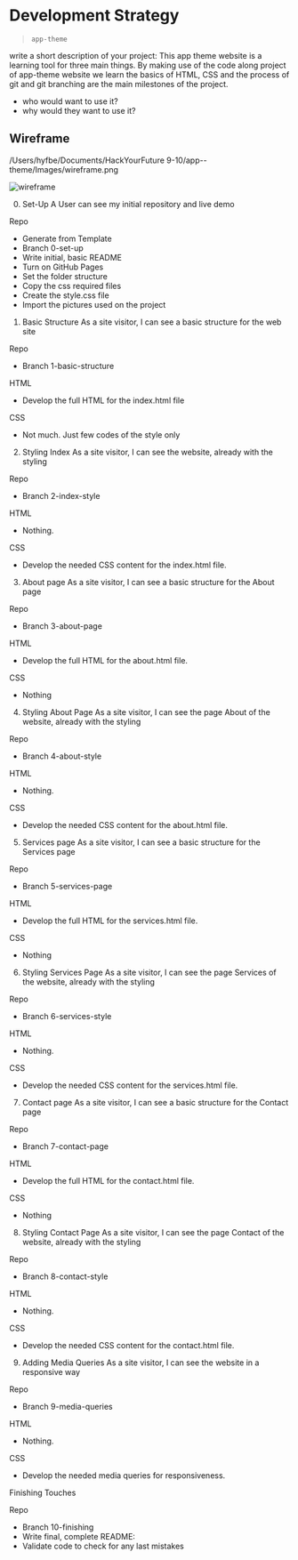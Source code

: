 # Development Strategy

> `app-theme`

write a short description of your project:
This app theme website is a learning tool for three main things. By making use of the code along project of app-theme website we learn the basics of HTML, CSS and the process of git and git branching are the main milestones of the project.
- who would want to use it?
- why would they want to use it?

## Wireframe

<!-- include a wireframe for your project in this repository, and display it here -->
/Users/hyfbe/Documents/HackYourFuture 9-10/app--theme/Images/wireframe.png

<!-- wireframe.cc is a good site for getting started with wireframes -->
![wireframe]()

0. Set-Up
A User can see my initial repository and live demo

Repo
* Generate from Template
* Branch 0-set-up
* Write initial, basic README
* Turn on GitHub Pages
* Set the folder structure
* Copy the css required files
* Create the style.css file
* Import the pictures used on the project

1. Basic Structure
As a site visitor, I can see a basic structure for the web site

Repo
* Branch 1-basic-structure

HTML
* Develop the full HTML for the index.html file

CSS
* Not much. Just few codes of the style only

2. Styling Index
As a site visitor, I can see the website, already with the styling

Repo
* Branch 2-index-style

HTML
* Nothing.

CSS
* Develop the needed CSS content for the index.html file.

3. About page
As a site visitor, I can see a basic structure for the About page

Repo
* Branch 3-about-page

HTML
* Develop the full HTML for the about.html file.

CSS
* Nothing

4. Styling About Page
As a site visitor, I can see the page About of the website, already with the styling

Repo
* Branch 4-about-style

HTML
* Nothing.

CSS
* Develop the needed CSS content for the about.html file.

5. Services page
As a site visitor, I can see a basic structure for the Services page

Repo
* Branch 5-services-page

HTML
* Develop the full HTML for the services.html file.

CSS
* Nothing

6. Styling Services Page
As a site visitor, I can see the page Services of the website, already with the styling

Repo
* Branch 6-services-style

HTML
* Nothing.

CSS
* Develop the needed CSS content for the services.html file.

7. Contact page
As a site visitor, I can see a basic structure for the Contact page

Repo
* Branch 7-contact-page

HTML
* Develop the full HTML for the contact.html file.

CSS
* Nothing

8. Styling Contact Page
As a site visitor, I can see the page Contact of the website, already with the styling

Repo
* Branch 8-contact-style

HTML
* Nothing.

CSS
* Develop the needed CSS content for the contact.html file.

9. Adding Media Queries
As a site visitor, I can see the website in a responsive way

Repo
* Branch 9-media-queries

HTML
* Nothing.

CSS
* Develop the needed media queries for responsiveness.

Finishing Touches

Repo
* Branch 10-finishing
* Write final, complete README:
* Validate code to check for any last mistakes

